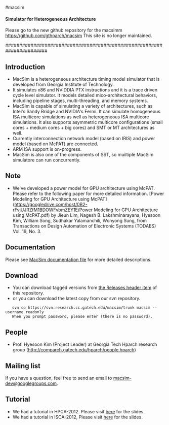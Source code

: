 #macsim
#### Simulator for Heterogeneous Architecture


Please go to the new github repository for the macsimm  https://github.com/gthparch/macsim
This site is no longer maintained. 




#######################################################################



## Introduction

* MacSim is a heterogeneous architecture timing model simulator that is developed from Georgia Institute of Technology.
* It simulates x86 and NVIDDIA PTX instructions and it is a trace driven cycle level simulator. It models detailed mico-architectural behaviors, including pipeline stages, multi-threading, and memory systems.
* MacSim is capable of simulating a variety of architectures, such as Intel's Sandy Bridge and NVIDIA's Fermi. It can simulate homogeneous ISA multicore simulations as well as heterogeneous ISA multicore simulations. It also supports asymmetric multicore configurations (small cores + medium cores + big cores) and SMT or MT architectures as well.
* Currently interconnection network model (based on IRIS) and power model (based on McPAT) are connected.
* ARM ISA support is on-progress.
* MacSim is also one of the components of SST, so muiltiple MacSim simulatore can run concurrently.


## Note

* We've developed a power model for GPU architecture using McPAT. Please refer to the following paper for more detailed information. [Power Modeling for GPU Architecture using McPAT](https://googledrive.com/host/0B2-rFvjUJRZfM1BDOWFvbmZEY1E/Power Modeling for GPU Architecture using McPAT.pdf) by Jieun Lim, Nagesh B. Lakshminarayana, Hyesoon Kim, William Song, Sudhakar Yalamanchili, Wonyong Sung, from Transactions on Design Automation of Electronic Systems (TODAES) Vol. 19, No. 3.

 
## Documentation

Please see [MacSim documentation file](http://macsim.googlecode.com/files/macsim.pdf) for more detailed descriptions.


## Download

* You can download tagged versions from [the Releases header item](https://github.com/macsimgt/macsim/releases) of this repository.
* or you can download the latest copy from our svn repository.

```
   svn co https://svn.research.cc.gatech.edu/macsim/trunk macsim --username readonly
   When you prompt password, please enter (there is no password).
```


## People

* Prof. Hyesoon Kim (Project Leader) at Georgia Tech 
Hparch research group 
(http://comparch.gatech.edu/hparch/people.hparch) 


## Mailing list

If you have a question, feel free to send an email to macsim-dev@googlegroups.com.


## Tutorial

* We had a tutorial in HPCA-2012. Please visit [here](http://comparch.gatech.edu/hparch/OcelotMacsim_tutorial.html) for the slides.
* We had a tutorial in ISCA-2012, Please visit [here](http://comparch.gatech.edu/hparch/isca12_gt.html) for the slides.

